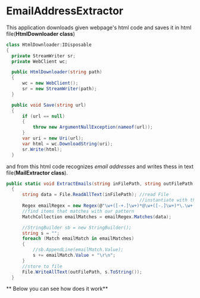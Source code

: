# EmailAddressExtractor

This application downloads given webpage's html code and saves it in html file(**HtmlDownloader class**) 
```C#
class HtmlDownloader:IDisposable
{
  private StreamWriter sr;
  private WebClient wc;

  public HtmlDownloader(string path)
  {
      wc = new WebClient();
      sr = new StreamWriter(path);
  }

  public void Save(string url)
  {
      if (url == null)
      {
          throw new ArgumentNullException(nameof(url));
      }
      var uri = new Uri(url);
      var html = wc.DownloadString(uri);
      sr.Write(html);
  }
  ```
and from this html code recognizes *email addresses* and writes thess in text file(**MailExtractor class**).
``` c#
public static void ExtractEmails(string inFilePath, string outFilePath)
  {
      string data = File.ReadAllText(inFilePath); //read File 
                                                  //instantiate with this pattern 
      Regex emailRegex = new Regex(@"\w+([-+.]\w+)*@\w+([-.]\w+)*\.\w+([-.]\w+)*", RegexOptions.IgnoreCase);
      //find items that matches with our pattern
      MatchCollection emailMatches = emailRegex.Matches(data);

      //StringBuilder sb = new StringBuilder();
      string s = "";
      foreach (Match emailMatch in emailMatches)
      {
          //sb.AppendLine(emailMatch.Value);
          s += emailMatch.Value + "\r\n";
      }
      //store to file
      File.WriteAllText(outFilePath, s.ToString());
  }
  ```
  ** Below you can see how does it work**
